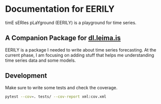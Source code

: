 # Documentation for EERILY

timE sERIes pLaYground (EERILY) is a playground for time series.

## A Companion Package for [dl.leima.is](https://dl.leima.is)

EERILY is a package I needed to write about time series forecasting. At the current phase, I am focusing on adding stuff that helps me understanding time series data and some models.


## Development

Make sure to write some tests and check the coverage.

```bash
pytest --cov=. tests/ --cov-report xml:cov.xml
```
